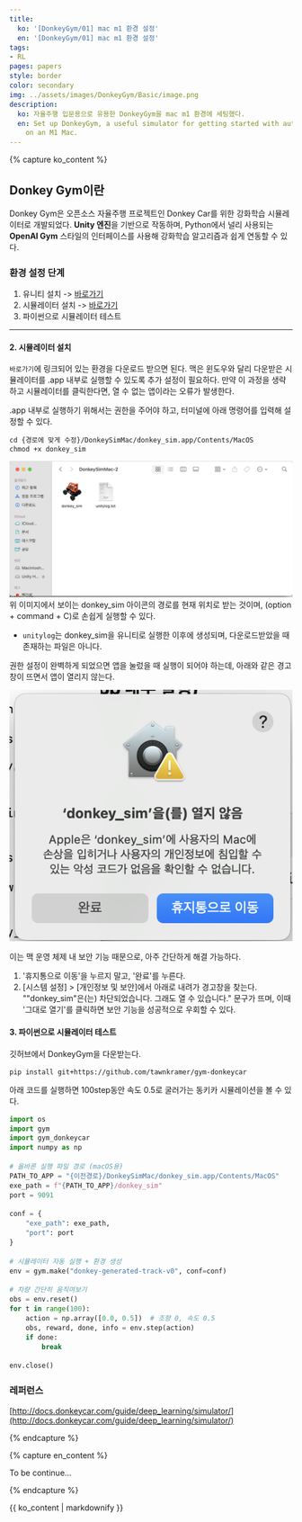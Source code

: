 ```yaml
---
title:
  ko: '[DonkeyGym/01] mac m1 환경 설정'
  en: '[DonkeyGym/01] mac m1 환경 설정'
tags:
- RL
pages: papers
style: border
color: secondary
img: ../assets/images/DonkeyGym/Basic/image.png
description:
  ko: 자율주행 입문용으로 유용한 DonkeyGym을 mac m1 환경에 세팅했다.
  en: Set up DonkeyGym, a useful simulator for getting started with autonomous driving,
    on an M1 Mac.
---
```


<!-- 한국어 콘텐츠 -->
{% capture ko_content %}
  
## Donkey Gym이란 
Donkey Gym은 오픈소스 자율주행 프로젝트인 Donkey Car를 위한 강화학습 시뮬레이터로 개발되었다. **Unity 엔진**을 기반으로 작동하며, Python에서 널리 사용되는 **OpenAI Gym** 스타일의 인터페이스를 사용해 강화학습 알고리즘과 쉽게 연동할 수 있다.

### 환경 설정 단계  
1. 유니티 설치 -> [바로가기](https://unity.com/kr)
2. 시뮬레이터 설치 -> [바로가기](https://github.com/tawnkramer/gym-donkeycar/releases)
3. 파이썬으로 시뮬레이터 테스트  

---
#### 2. 시뮬레이터 설치 
`바로가기`에 링크되어 있는 환경을 다운로드 받으면 된다. 맥은 윈도우와 달리 다운받은 시뮬레이터를 .app 내부로 실행할 수 있도록 추가 설정이 필요하다. 만약 이 과정을 생략하고 시뮬레이터를 클릭한다면, 열 수 없는 앱이라는 오류가 발생한다.  

.app 내부로 실행하기 위해서는 권한을 주어야 하고, 터미널에 아래 명령어를 입력해 설정할 수 있다.  
```
cd {경로에 맞게 수정}/DonkeySimMac/donkey_sim.app/Contents/MacOS
chmod +x donkey_sim
```

![alt text](../assets/images/DonkeyGym/Basic/image.png)  
위 이미지에서 보이는 donkey_sim 아이콘의 경로를 현재 위치로 받는 것이며, (option + command + C)로 손쉽게 실행할 수 있다.  
- `unitylog`는 donkey_sim을 유니티로 실행한 이후에 생성되며, 다운로드받았을 때 존재하는 파일은 아니다.  

권한 설정이 완벽하게 되었으면 앱을 눌렀을 때 실행이 되어야 하는데, 아래와 같은 경고창이 뜨면서 앱이 열리지 않는다.  

![alt text](../assets/images/DonkeyGym/Basic/image-1.png)  

이는 맥 운영 체제 내 보안 기능 때문으로, 아주 간단하게 해결 가능하다.  

1. '휴지통으로 이동'을 누르지 말고, '완료'를 누른다.  
2.  [시스템 설정] > [개인정보 및 보안]에서 아래로 내려가 경고창을 찾는다. ""donkey_sim"은(는) 차단되었습니다. 그래도 열 수 있습니다." 문구가 뜨며, 이때 '그대로 열기'를 클릭하면 보안 기능을 성공적으로 우회할 수 있다.  

#### 3. 파이썬으로 시뮬레이터 테스트  
깃허브에서 DonkeyGym을 다운받는다.  
```
pip install git+https://github.com/tawnkramer/gym-donkeycar
```

아래 코드를 실행하면 100step동안 속도 0.5로 굴러가는 동키카 시뮬레이션을 볼 수 있다.  

```py
import os
import gym
import gym_donkeycar
import numpy as np

# 올바른 실행 파일 경로 (macOS용)
PATH_TO_APP = "{이전경로}/DonkeySimMac/donkey_sim.app/Contents/MacOS"
exe_path = f"{PATH_TO_APP}/donkey_sim"
port = 9091

conf = {
    "exe_path": exe_path,
    "port": port
}

# 시뮬레이터 자동 실행 + 환경 생성
env = gym.make("donkey-generated-track-v0", conf=conf)

# 차량 간단히 움직여보기
obs = env.reset()
for t in range(100):
    action = np.array([0.0, 0.5])  # 조향 0, 속도 0.5
    obs, reward, done, info = env.step(action)
    if done:
        break

env.close()

```


### 레퍼런스 
[http://docs.donkeycar.com/guide/deep_learning/simulator/](http://docs.donkeycar.com/guide/deep_learning/simulator/)  


{% endcapture %}

<!-- 영어 콘텐츠 -->
{% capture en_content %}

To be continue...

{% endcapture %}

<div id="content-ko" class="lang-content" data-lang="ko">
  {{ ko_content | markdownify }}
</div>

<div id="content-en" class="lang-content" data-lang="en" style="display: none;">
  {{ en_content | markdownify }}
</div>